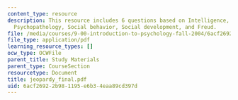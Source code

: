 ```yaml
---
content_type: resource
description: This resource includes 6 questions based on Intelligence, Personality,
  Psychopathology, Social behavior, Social development, and Freud.
file: /media/courses/9-00-introduction-to-psychology-fall-2004/6acf26922b981195e6b34eaa89cd397d_jeopardy_final.pdf
file_type: application/pdf
learning_resource_types: []
ocw_type: OCWFile
parent_title: Study Materials
parent_type: CourseSection
resourcetype: Document
title: jeopardy_final.pdf
uid: 6acf2692-2b98-1195-e6b3-4eaa89cd397d
---
```

